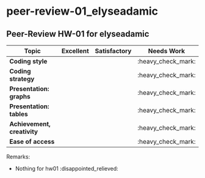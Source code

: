 peer-review-01\_elyseadamic
================

## Peer-Review HW-01 for elyseadamic

| Topic                       | Excellent | Satisfactory | Needs Work           |
| --------------------------- | --------- | ------------ | -------------------- |
| **Coding style**            |           |              | :heavy\_check\_mark: |
| **Coding strategy**         |           |              | :heavy\_check\_mark: |
| **Presentation: graphs**    |           |              | :heavy\_check\_mark: |
| **Presentation: tables**    |           |              | :heavy\_check\_mark: |
| **Achievement, creativity** |           |              | :heavy\_check\_mark: |
| **Ease of access**          |           |              | :heavy\_check\_mark: |

Remarks:

  - Nothing for hw01 :disappointed\_relieved:
